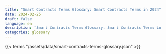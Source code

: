 ```yaml
---
title: "Smart Contracts Terms Glossary: Smart Contracts Terms in 2024"  
date: 2024-02-25
draft: false
language: en
description: "Smart Contracts Terms Glossary: Smart Contracts Terms in 2024 | Smart Contracts Terms Glossary"
categories: glossary
---
```


{{< terms "/assets/data/smart-contracts-terms-glossary.json" >}}